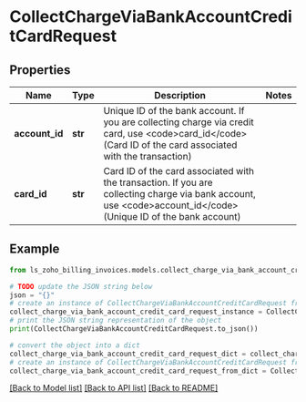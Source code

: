 # CollectChargeViaBankAccountCreditCardRequest


## Properties

Name | Type | Description | Notes
------------ | ------------- | ------------- | -------------
**account_id** | **str** | Unique ID of the bank account. If you are collecting charge via credit card, use &lt;code&gt;card_id&lt;/code&gt; (Card ID of the card associated with the transaction) | 
**card_id** | **str** | Card ID of the card associated with the transaction. If you are collecting charge via bank account, use &lt;code&gt;account_id&lt;/code&gt; (Unique ID of the bank account) | 

## Example

```python
from ls_zoho_billing_invoices.models.collect_charge_via_bank_account_credit_card_request import CollectChargeViaBankAccountCreditCardRequest

# TODO update the JSON string below
json = "{}"
# create an instance of CollectChargeViaBankAccountCreditCardRequest from a JSON string
collect_charge_via_bank_account_credit_card_request_instance = CollectChargeViaBankAccountCreditCardRequest.from_json(json)
# print the JSON string representation of the object
print(CollectChargeViaBankAccountCreditCardRequest.to_json())

# convert the object into a dict
collect_charge_via_bank_account_credit_card_request_dict = collect_charge_via_bank_account_credit_card_request_instance.to_dict()
# create an instance of CollectChargeViaBankAccountCreditCardRequest from a dict
collect_charge_via_bank_account_credit_card_request_from_dict = CollectChargeViaBankAccountCreditCardRequest.from_dict(collect_charge_via_bank_account_credit_card_request_dict)
```
[[Back to Model list]](../README.md#documentation-for-models) [[Back to API list]](../README.md#documentation-for-api-endpoints) [[Back to README]](../README.md)



